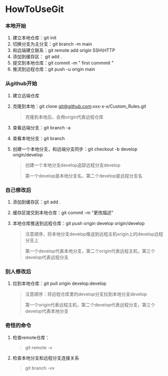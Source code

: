 # HowToUseGit

### 本地开始

1.  建立本地仓库：git init
2. 切换分支为主分支：git branch -m main
3. 和远端建立联系：git remote add origin SSH\HTTP
4. 添加到缓存区： git add .
5. 提交到本地仓库：git commit -m " first commmit "
6. 推流到远程仓库：git push -u origin main

### 从github开始

1. 建立远端仓库

2. 克隆到本地：git clone git@github.com:xxx-x-x/Custom_Rules.git

   > 克隆到本地后，会用origin代表远程仓库

3. 查看远端分支：git branch -a

4. 查看本地分支：git branch

5. 创建一个本地分支，和远端分支同步：git checkout -b develop origin/develop

   > 创建一个本地分支develop追踪远程分支develop
   >
   > 第一个develop是本地分支名，第二个develop是远程分支名

### 自己修改后

1. 添加到缓存区：git add . 

2. 缓存区提交到本地仓库：git commit -m "更改描述"

3. 本地仓库推送到远程仓库：git push origin develop origin/develop

   > 注意顺序，将本地分支develop推送到远程主机origin上的develop远程分支上
   >
   > 第一个develop代表本地分支，第二个origin代表远程主机，第三个develop代表远程分支

### 别人修改后

1. 拉到本地仓库：git pull origin develop:develop

   > 注意顺序：将远程仓库里的develop分支拉到本地分支develop
   >
   > 第一个origin代表远程主机，第二个develop代表远程分支，第三个develop代表本地分支

### 奇怪的命令

1. 检查remote仓库：

   > git remote -v

2. 检查本地分支和远程分支连接关系

   > git branch -vv 

 
